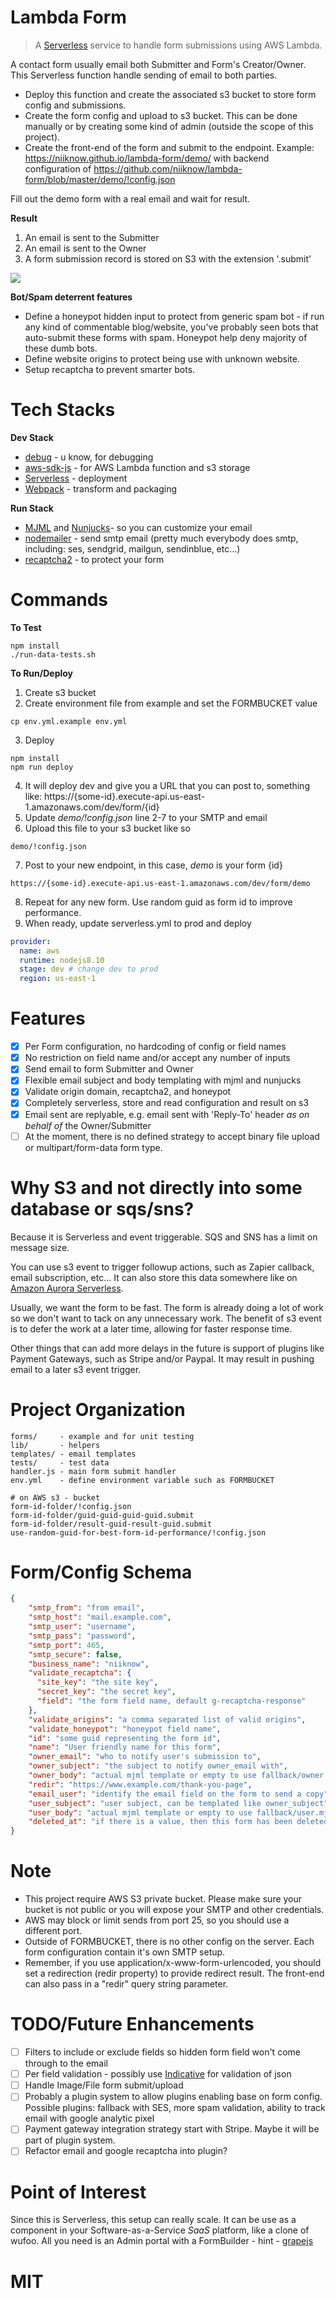 # Lambda Form
> A [Serverless](https://serverless.com/) service to handle form submissions using AWS Lambda.

A contact form usually email both Submitter and Form's Creator/Owner.  This Serverless function handle sending of email to both parties.

- Deploy this function and create the associated s3 bucket to store form config and submissions.
- Create the form config and upload to s3 bucket.  This can be done manually or by creating some kind of admin (outside the scope of this project).
- Create the front-end of the form and submit to the endpoint.  Example: https://niiknow.github.io/lambda-form/demo/ with backend configuration of https://github.com/niiknow/lambda-form/blob/master/demo/!config.json

Fill out the demo form with a real email and wait for result.

**Result**
1. An email is sent to the Submitter
2. An email is sent to the Owner
3. A form submission record is stored on S3 with the extension '.submit'

![](https://raw.githubusercontent.com/niiknow/lambda-form/master/demo/lambda-form.jpg?raw=true)

**Bot/Spam deterrent features**
- Define a honeypot hidden input to protect from generic spam bot - if run any kind of commentable blog/website, you've probably seen bots that auto-submit these forms with spam.  Honeypot help deny majority of these dumb bots.
- Define website origins to protect being use with unknown website.
- Setup recaptcha to prevent smarter bots.

# Tech Stacks
**Dev Stack**
* [debug](https://github.com/visionmedia/debug) - u know, for debugging
* [aws-sdk-js](https://github.com/aws/aws-sdk-js) - for AWS Lambda function and s3 storage
* [Serverless](https://serverless.com/) - deployment
* [Webpack](https://github.com/webpack/webpack) - transform and packaging

**Run Stack**
* [MJML](https://mjml.io/) and [Nunjucks](https://mozilla.github.io/nunjucks/)- so you can customize your email
* [nodemailer](https://github.com/nodemailer/nodemailer) - send smtp email (pretty much everybody does smtp, including: ses, sendgrid, mailgun, sendinblue, etc...)
* [recaptcha2](https://github.com/fereidani/recaptcha2) - to protect your form

# Commands
**To Test**
```
npm install
./run-data-tests.sh
```

**To Run/Deploy**
1. Create s3 bucket
2. Create environment file from example and set the FORMBUCKET value
```
cp env.yml.example env.yml
```
3. Deploy
```
npm install
npm run deploy
```
4. It will deploy dev and give you a URL that you can post to, something like: https://{some-id}.execute-api.us-east-1.amazonaws.com/dev/form/{id}
5. Update *demo/!config.json* line 2-7 to your SMTP and email
6. Upload this file to your s3 bucket like so
```
demo/!config.json
```
7. Post to your new endpoint, in this case, *demo* is your form {id}
```
https://{some-id}.execute-api.us-east-1.amazonaws.com/dev/form/demo
```
8. Repeat for any new form.  Use random guid as form id to improve performance.
9. When ready, update serverless.yml to prod and deploy
```yml
provider:
  name: aws
  runtime: nodejs8.10
  stage: dev # change dev to prod
  region: us-east-1
```

# Features
- [x] Per Form configuration, no hardcoding of config or field names
- [x] No restriction on field name and/or accept any number of inputs
- [x] Send email to form Submitter and Owner
- [x] Flexible email subject and body templating with mjml and nunjucks
- [x] Validate origin domain, recaptcha2, and honeypot
- [x] Completely serverless, store and read configuration and result on s3 
- [x] Email sent are replyable, e.g. email sent with 'Reply-To' header *as on behalf of* the Owner/Submitter
- [ ] At the moment, there is no defined strategy to accept binary file upload or multipart/form-data form type.

# Why S3 and not directly into some database or sqs/sns?
Because it is Serverless and event triggerable.  SQS and SNS has a limit on message size.

You can use s3 event to trigger followup actions, such as Zapier callback, email subscription, etc...  It can also store this data somewhere like on [Amazon Aurora Serverless](https://aws.amazon.com/rds/aurora/serverless/).

Usually, we want the form to be fast.  The form is already doing a lot of work so we don't want to tack on any unnecessary work.  The benefit of s3 event is to defer the work at a later time, allowing for faster response time.

Other things that can add more delays in the future is support of plugins like Payment Gateways, such as Stripe and/or Paypal.  It may result in pushing email to a later s3 event trigger.

# Project Organization
```shell
forms/     - example and for unit testing
lib/       - helpers
templates/ - email templates
tests/     - test data
handler.js - main form submit handler
env.yml    - define environment variable such as FORMBUCKET

# on AWS s3 - bucket
form-id-folder/!config.json
form-id-folder/guid-guid-guid-guid.submit
form-id-folder/result-guid-result-guid.submit
use-random-guid-for-best-form-id-performance/!config.json
```

# Form/Config Schema
```json
{
    "smtp_from": "from email",
    "smtp_host": "mail.example.com",
    "smtp_user": "username",
    "smtp_pass": "password",
    "smtp_port": 465,
    "smtp_secure": false,
    "business_name": "niiknow",
    "validate_recaptcha": {
      "site_key": "the site key",
      "secret_key": "the secret key",
      "field": "the form field name, default g-recaptcha-response"
    },
    "validate_origins": "a comma separated list of valid origins",
    "validate_honeypot": "honeypot field name",
    "id": "some guid representing the form id",
    "name": "User friendly name for this form",
    "owner_email": "who to notify user's submission to",
    "owner_subject": "the subject to notify owner_email with",
    "owner_body": "actual mjml template or empty to use fallback/owner.mjml",
    "redir": "https://www.example.com/thank-you-page",
    "email_user": "identify the email field on the form to send a copy",
    "user_subject": "user subject, can be templated like owner_subject",
    "user_body": "actual mjml template or empty to use fallback/user.mjml",
    "deleted_at": "if there is a value, then this form has been deleted"
}
```

# Note
* This project require AWS S3 private bucket.  Please make sure your bucket is not public or you will expose your SMTP and other credentials.
* AWS may block or limit sends from port 25, so you should use a different port.
* Outside of FORMBUCKET, there is no other config on the server. Each form configuration contain it's own SMTP setup.
* Remember, if you use application/x-www-form-urlencoded, you should set a redirection (redir property) to provide redirect result.  The front-end can also pass in a "redir" query string parameter.

# TODO/Future Enhancements
- [ ] Filters to include or exclude fields so hidden form field won't come through to the email
- [ ] Per field validation - possibly use [Indicative](https://indicative.adonisjs.com/) for validation of json
- [ ] Handle Image/File form submit/upload
- [ ] Probably a plugin system to allow plugins enabling base on form config.  Possible plugins:  fallback with SES, more spam validation, ability to track email with google analytic pixel
- [ ] Payment gateway integration strategy start with Stripe.  Maybe it will be part of plugin system.
- [ ] Refactor email and google recaptcha into plugin?

# Point of Interest
Since this is Serverless, this setup can really scale.  It can be use as a component in your Software-as-a-Service *SaaS* platform, like a clone of wufoo.  All you need is an Admin portal with a FormBuilder - hint - [grapejs](https://github.com/artf/grapesjs)

# MIT
